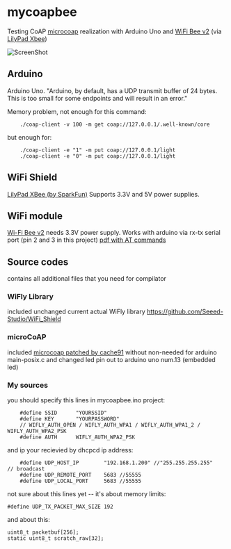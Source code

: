 # mycoapbee
Testing CoAP [microcoap](https://github.com/1248/microcoap) realization with Arduino Uno and [WiFi Bee v2](http://www.seeedstudio.com/wiki/Wifi_Bee_V2.0) (via [LilyPad Xbee](https://www.sparkfun.com/products/12921))

![ScreenShot](https://dl.dropboxusercontent.com/u/39622126/live.jpeg)

## Arduino
Arduino Uno.
"Arduino, by default, has a UDP transmit buffer of 24 bytes. This is too small for some endpoints and will result in an error."

Memory problem, not enough for this command:
```
    ./coap-client -v 100 -m get coap://127.0.0.1/.well-known/core
```
but enough for:

```
    ./coap-client -e "1" -m put coap://127.0.0.1/light
    ./coap-client -e "0" -m put coap://127.0.0.1/light
```    

## WiFi Shield
[LilyPad XBee (by SparkFun)](https://www.sparkfun.com/products/12921) 
Supports 3.3V and 5V power supplies.

## WiFi module
[Wi-Fi Bee v2](http://www.seeedstudio.com/wiki/Wifi_Bee_V2.0)
needs 3.3V power supply.
Works with arduino via rx-tx serial port (pin 2 and 3 in this project)
[pdf with AT commands](http://files.amperka.ru/datasheets/WiFly-RN-UM.pdf)

## Source codes
contains all additional files that you need for compilator
### WiFly Library
included unchanged current actual WiFly library https://github.com/Seeed-Studio/WiFi_Shield
### microCoAP
included [microcoap patched by cache91](https://github.com/cache91/microcoap) without non-needed for arduino main-posix.c and changed led pin out to arduino uno num.13 (embedded led)
### My sources
you should specify this lines in mycoapbee.ino project:

```
    #define SSID      "YOURSSID"
    #define KEY       "YOURPASSWORD"
    // WIFLY_AUTH_OPEN / WIFLY_AUTH_WPA1 / WIFLY_AUTH_WPA1_2 / WIFLY_AUTH_WPA2_PSK
    #define AUTH      WIFLY_AUTH_WPA2_PSK
```    
    
and ip your recievied by dhcpcd ip address:

```
    #define UDP_HOST_IP        "192.168.1.200" //"255.255.255.255"      // broadcast
    #define UDP_REMOTE_PORT    5683 //55555
    #define UDP_LOCAL_PORT     5683 //55555
```

not sure about this lines yet -- it's about memory limits:
```
#define UDP_TX_PACKET_MAX_SIZE 192
```
and about this:
```
uint8_t packetbuf[256];
static uint8_t scratch_raw[32];
```
